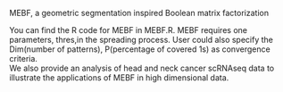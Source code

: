 MEBF, a geometric segmentation inspired Boolean matrix factorization

You can find the R code for MEBF in MEBF.R.
MEBF requires one parameters, thres,in the spreading process. User could also specify the Dim(number of patterns), P(percentage of covered 1s) as convergence criteria.  
We also provide an analysis of head and neck cancer scRNAseq data to illustrate the applications of MEBF in high dimensional data.
